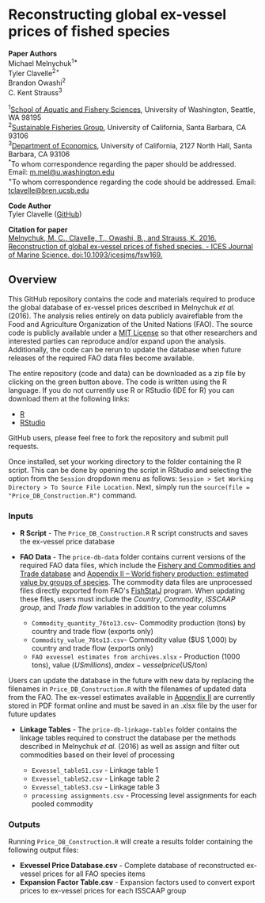 # Reconstructing global ex-vessel prices of fished species

**Paper Authors**  
Michael Melnychuk<sup>1*</sup>    
Tyler Clavelle<sup>2+</sup>  
Brandon Owashi<sup>2</sup>  
C. Kent Strauss<sup>3</sup>

<sup>1</sup>[School of Aquatic and Fishery Sciences](https://fish.uw.edu/), University of Washington, Seattle, WA 98195  
<sup>2</sup>[Sustainable Fisheries Group](http://sfg.msi.ucsb.edu/), University of California, Santa Barbara, CA 93106  
<sup>3</sup>[Department of Economics](http://econ.ucsb.edu), University of California, 2127 North Hall, Santa Barbara, CA 93106  
<sup>\*</sup>To whom correspondence regarding the paper should be addressed. Email: m.mel@u.washington.edu  
<sup>\+</sup>To whom correspondence regarding the code should be addressed. Email: tclavelle@bren.ucsb.edu


**Code Author**  
Tyler Clavelle ([GitHub](https://github.com/tclavelle?tab=repositories))   

**Citation for paper**  
[Melnychuk, M. C., Clavelle, T., Owashi, B., and Strauss, K. 2016. Reconstruction of global ex-vessel prices of fished species. - ICES Journal of Marine Science. doi:10.1093/icesjms/fsw169.](https://academic.oup.com/icesjms/article/74/1/121/2670314?guestAccessKey=40549d15-a283-4dca-8775-aba5f95fe3b9)

## Overview
This GitHub repository contains the code and materials required to produce the global database of ex-vessel prices described in Melnychuk *et al.* (2016). The analysis relies entirely on data publicly avaireflable from the Food and Agriculture Organization of the United Nations (FAO). The source code is publicly available under a [MIT License](https://github.com/SFG-UCSB/price-db-sfg/blob/master/LICENSE.txt) so that other researchers and interested parties can reproduce and/or expand upon the analysis. Additionally, the code can be rerun to update the database when future releases of the required FAO data files become available.   

The entire repository (code and data) can be downloaded as a zip file by clicking on the green button above. The code is written using the R language. If you do not currently use R or RStudio (IDE for R) you can download them at the following links:
+ [R](https://www.r-project.org)
+ [RStudio](https://www.rstudio.com)

GitHub users, please feel free to fork the repository and submit pull requests.

Once installed, set your working directory to the folder containing the R script. This can be done by opening the script in RStudio and selecting the option from the `Session` dropdown menu as follows: `Session > Set Working Directory > To Source File Location`. Next, simply run the `source(file = "Price_DB_Construction.R")` command. 

### Inputs
+ **R Script** - The `Price_DB_Construction.R` R script constructs and saves the ex-vessel price database

+ **FAO Data** - The `price-db-data` folder contains current versions of the required FAO data files, which include the [Fishery and Commodities and Trade database](http://www.fao.org/fishery/statistics/global-commodities-production/en) and [Appendix II – World fishery production: estimated value by groups of species](ftp://ftp.fao.org/FI/STAT/summary/appIIybc.pdf). The commodity data files are unprocessed files directly exported from FAO's [FishStatJ](http://www.fao.org/fishery/statistics/software/fishstatj/en) program. When updating these files, users must include the *Country*, *Commodity*, *ISSCAAP group*, and *Trade flow* variables in addition to the year columns   

  + `Commodity_quantity_76to13.csv`- Commodity production (tons) by country and trade flow (exports only)
  + `Commodity_value_76to13.csv`- Commodity value ($US 1,000) by country and trade flow (exports only)
  + `FAO exvessel estimates from archives.xlsx` - Production (1000 tons), value ($US millions), and ex-vessel price ($US/ton)  

Users can update the database in the future with new data by replacing the filenames in `Price_DB_Construction.R` with the filenames of updated data from the FAO. The ex-vessel estimates available in [Appendix II](ftp://ftp.fao.org/FI/STAT/summary/appIIybc.pdf) are currently stored in PDF format online and must be saved in an .xlsx file by the user for future updates

+ **Linkage Tables** - The `price-db-linkage-tables` folder contains the linkage tables required to construct the database per the methods described in Melnychuk *et al.* (2016) as well as assign and filter out commodities based on their level of processing

  + `Exvessel_tableS1.csv` - Linkage table 1
  + `Exvessel_tableS2.csv` - Linkage table 2
  + `Exvessel_tableS3.csv` - Linkage table 3
  + `processing assignments.csv` - Processing level assignments for each pooled commodity

### Outputs
Running `Price_DB_Construction.R` will create a results folder containing the following output files:
+ **Exvessel Price Database.csv** - Complete database of reconstructed ex-vessel prices for all FAO species items
+ **Expansion Factor Table.csv** - Expansion factors used to convert export prices to ex-vessel prices for each ISSCAAP group
